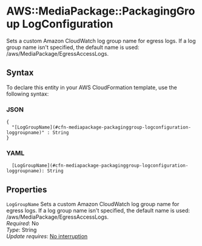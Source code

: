 # AWS::MediaPackage::PackagingGroup LogConfiguration<a name="aws-properties-mediapackage-packaginggroup-logconfiguration"></a>

Sets a custom Amazon CloudWatch log group name for egress logs\. If a log group name isn't specified, the default name is used: /aws/MediaPackage/EgressAccessLogs\.

## Syntax<a name="aws-properties-mediapackage-packaginggroup-logconfiguration-syntax"></a>

To declare this entity in your AWS CloudFormation template, use the following syntax:

### JSON<a name="aws-properties-mediapackage-packaginggroup-logconfiguration-syntax.json"></a>

```
{
  "[LogGroupName](#cfn-mediapackage-packaginggroup-logconfiguration-loggroupname)" : String
}
```

### YAML<a name="aws-properties-mediapackage-packaginggroup-logconfiguration-syntax.yaml"></a>

```
  [LogGroupName](#cfn-mediapackage-packaginggroup-logconfiguration-loggroupname): String
```

## Properties<a name="aws-properties-mediapackage-packaginggroup-logconfiguration-properties"></a>

`LogGroupName`  <a name="cfn-mediapackage-packaginggroup-logconfiguration-loggroupname"></a>
Sets a custom Amazon CloudWatch log group name for egress logs\. If a log group name isn't specified, the default name is used: /aws/MediaPackage/EgressAccessLogs\.  
*Required*: No  
*Type*: String  
*Update requires*: [No interruption](https://docs.aws.amazon.com/AWSCloudFormation/latest/UserGuide/using-cfn-updating-stacks-update-behaviors.html#update-no-interrupt)